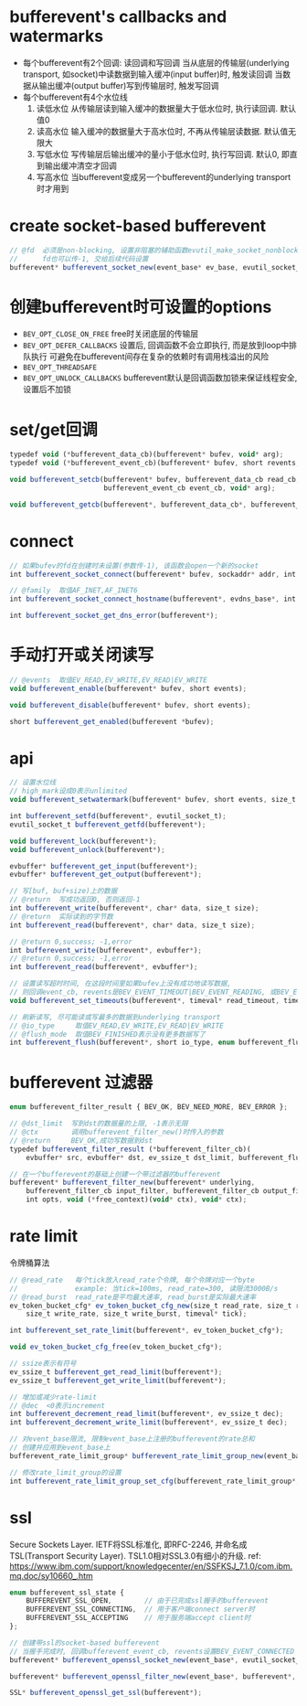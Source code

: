 # bufferevent's callbacks and watermarks
- 每个bufferevent有2个回调: 读回调和写回调
  当从底层的传输层(underlying transport, 如socket)中读数据到输入缓冲(input buffer)时, 触发读回调
  当数据从输出缓冲(output buffer)写到传输层时, 触发写回调
- 每个bufferevent有4个水位线
  1. 读低水位  从传输层读到输入缓冲的数据量大于低水位时, 执行读回调. 默认值0
  2. 读高水位  输入缓冲的数据量大于高水位时, 不再从传输层读数据. 默认值无限大
  3. 写低水位  写传输层后输出缓冲的量小于低水位时, 执行写回调. 默认0, 即直到输出缓冲清空才回调
  4. 写高水位  当bufferevent变成另一个bufferevent的underlying transport时才用到

# create socket-based bufferevent
```js
// @fd  必须是non-blocking, 设置非阻塞的辅助函数evutil_make_socket_nonblocking()
//      fd也可以传-1, 交给后续代码设置
bufferevent* bufferevent_socket_new(event_base* ev_base, evutil_socket_t fd, enum bufferevent_options opts);
```

# 创建bufferevent时可设置的options
- `BEV_OPT_CLOSE_ON_FREE`
  free时关闭底层的传输层
- `BEV_OPT_DEFER_CALLBACKS`
  设置后, 回调函数不会立即执行, 而是放到loop中排队执行
  可避免在bufferevent间存在复杂的依赖时有调用栈溢出的风险
- `BEV_OPT_THREADSAFE`
- `BEV_OPT_UNLOCK_CALLBACKS`
  bufferevent默认是回调函数加锁来保证线程安全, 设置后不加锁

# set/get回调
```js
typedef void (*bufferevent_data_cb)(bufferevent* bufev, void* arg);
typedef void (*bufferevent_event_cb)(bufferevent* bufev, short revents, void* arg);

void bufferevent_setcb(bufferevent* bufev, bufferevent_data_cb read_cb, bufferevent_data_cb write_cb,
                       bufferevent_event_cb event_cb, void* arg);

void bufferevent_getcb(bufferevent*, bufferevent_data_cb*, bufferevent_data_cb*, bufferevent_event_cb*, void**);
```

# connect
```js
// 如果bufev的fd在创建时未设置(参数传-1), 该函数会open一个新的socket
int bufferevent_socket_connect(bufferevent* bufev, sockaddr* addr, int addrlen);

// @family  取值AF_INET,AF_INET6
int bufferevent_socket_connect_hostname(bufferevent*, evdns_base*, int family, char* hostname, int port);

int bufferevent_socket_get_dns_error(bufferevent*);
```

# 手动打开或关闭读写
```js
// @events  取值EV_READ,EV_WRITE,EV_READ|EV_WRITE
void bufferevent_enable(bufferevent* bufev, short events);

void bufferevent_disable(bufferevent* bufev, short events);

short bufferevent_get_enabled(bufferevent *bufev);
```

# api
```js
// 设置水位线
// high_mark设成0表示unlimited
void bufferevent_setwatermark(bufferevent* bufev, short events, size_t low_mark, size_t high_mark);

int bufferevent_setfd(bufferevent*, evutil_socket_t);
evutil_socket_t bufferevent_getfd(bufferevent*);

void bufferevent_lock(bufferevent*);
void bufferevent_unlock(bufferevent*);

evbuffer* bufferevent_get_input(bufferevent*);
evbuffer* bufferevent_get_output(bufferevent*);

// 写[buf, buf+size)上的数据
// @return  写成功返回0, 否则返回-1
int bufferevent_write(bufferevent*, char* data, size_t size);
// @return  实际读到的字节数
int bufferevent_read(bufferevent*, char* data, size_t size);

// @return 0,success; -1,error
int bufferevent_write(bufferevent*, evbuffer*);
// @return 0,success; -1,error
int bufferevent_read(bufferevent*, evbuffer*);

// 设置读写超时时间, 在这段时间里如果bufev上没有成功地读写数据,
// 则回调event_cb, revents是BEV_EVENT_TIMEOUT|BEV_EVENT_READING, 或BEV_EVENT_TIMEOUT|BEV_EVENT_WRITING
void bufferevent_set_timeouts(bufferevent*, timeval* read_timeout, timeval* write_timeout);

// 刷新读写, 尽可能读或写最多的数据到underlying transport
// @io_type     取值EV_READ,EV_WRITE,EV_READ|EV_WRITE
// @flush_mode  取值BEV_FINISHED表示没有更多数据写了
int bufferevent_flush(bufferevent*, short io_type, enum bufferevent_flush_mode flush_mode);
```

# bufferevent 过滤器
```js
enum bufferevent_filter_result { BEV_OK, BEV_NEED_MORE, BEV_ERROR };

// @dst_limit  写到dst的数据量的上限, -1表示无限
// @ctx        调用bufferevent_filter_new()时传入的参数
// @return     BEV_OK,成功写数据到dst
typedef bufferevent_filter_result (*bufferevent_filter_cb)(
    evbuffer* src, evbuffer* dst, ev_ssize_t dst_limit, bufferevent_flush_mode mode, void* ctx);

// 在一个bufferevent的基础上创建一个带过滤器的bufferevent
bufferevent* bufferevent_filter_new(bufferevent* underlying,
    bufferevent_filter_cb input_filter, bufferevent_filter_cb output_filter,
    int opts, void (*free_context)(void* ctx), void* ctx);
```

# rate limit
令牌桶算法
```js
// @read_rate   每个tick放入read_rate个令牌, 每个令牌对应一个byte
//              example: 当tick=100ms, read_rate=300, 读限流3000B/s
// @read_burst  read_rate是平均最大速率, read_burst是实际最大速率
ev_token_bucket_cfg* ev_token_bucket_cfg_new(size_t read_rate, size_t read_burst,
    size_t write_rate, size_t write_burst, timeval* tick);

int bufferevent_set_rate_limit(bufferevent*, ev_token_bucket_cfg*);

void ev_token_bucket_cfg_free(ev_token_bucket_cfg*);

// ssize表示有符号
ev_ssize_t bufferevent_get_read_limit(bufferevent*);
ev_ssize_t bufferevent_get_write_limit(bufferevent*);

// 增加或减少rate-limit
// @dec  <0表示increment
int bufferevent_decrement_read_limit(bufferevent*, ev_ssize_t dec);
int bufferevent_decrement_write_limit(bufferevent*, ev_ssize_t dec);

// 对event_base限流, 限制event_base上注册的bufferevent的rate总和
// 创建并应用到event_base上
bufferevent_rate_limit_group* bufferevent_rate_limit_group_new(event_base*, ev_token_bucket_cfg*);

// 修改rate_limit_group的设置
int bufferevent_rate_limit_group_set_cfg(bufferevent_rate_limit_group*, ev_token_bucket_cfg*);
```

# ssl
Secure Sockets Layer. IETF将SSL标准化, 即RFC-2246, 并命名成TSL(Transport Security Layer). TSL1.0相对SSL3.0有细小的升级.
ref: https://www.ibm.com/support/knowledgecenter/en/SSFKSJ_7.1.0/com.ibm.mq.doc/sy10660_.htm
```js
enum bufferevent_ssl_state {
    BUFFEREVENT_SSL_OPEN,        // 由于已完成ssl握手的bufferevent
    BUFFEREVENT_SSL_CONNECTING,  // 用于客户端connect server时
    BUFFEREVENT_SSL_ACCEPTING    // 用于服务端accept client时
};

// 创建带ssl的socket-based bufferevent
// 当握手完成时, 回调bufferevent_event_cb, revents设置BEV_EVENT_CONNECTED
bufferevent* bufferevent_openssl_socket_new(event_base*, evutil_socket_t, SSL*, bufferevent_ssl_state, int opts);

bufferevent* bufferevent_openssl_filter_new(event_base*, bufferevent*, SSL*, bufferevent_ssl_state, int opts);

SSL* bufferevent_openssl_get_ssl(bufferevent*);
```